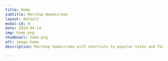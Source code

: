 ```yaml
---
title: Home
subtitle: Marchup Homescreen
layout: default
modal-id: 0
date: 2024-04-14
img: home.png
thumbnail: home.png
alt: image-home
description: Marchup homescreen with shortcuts to popular tasks and features

---
```

